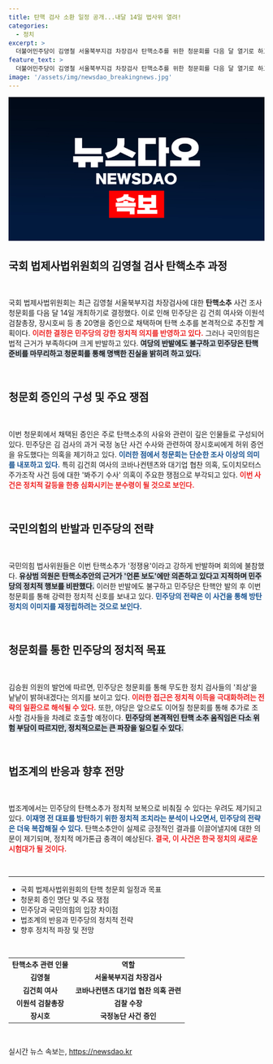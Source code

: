 ```yaml
---
title: 탄핵 검사 소환 일정 공개...내달 14일 법사위 열려!
categories:
  - 정치
excerpt: >
  더불어민주당이 김영철 서울북부지검 차장검사 탄핵소추를 위한 청문회를 다음 달 열기로 하고, 증인으로 김건희 여사와 검찰총장 등 20명을 채택했습니다. 야당은 정쟁용 탄핵이라며 반대 목소리를 높이고 있는데, 이 전 대표 방탄의 정치적 의도가 드러났다는 분석이 나옵니다. 클릭해서 사건의 진실을 확인하세요!
feature_text: >
  더불어민주당이 김영철 서울북부지검 차장검사 탄핵소추를 위한 청문회를 다음 달 열기로 하고, 증인으로 김건희 여사와 검찰총장 등 20명을 채택했습니다. 야당은 정쟁용 탄핵이라며 반대 목소리를 높이고 있는데, 이 전 대표 방탄의 정치적 의도가 드러났다는 분석이 나옵니다. 클릭해서 사건의 진실을 확인하세요!
image: '/assets/img/newsdao_breakingnews.jpg'
---
```


<p><img src="/assets/img/newsdao_breakingnews.jpg" alt="firstkoreanews 속보" /></p>

<h2 data-ke-size="size26">국회 법제사법위원회의 김영철 검사 탄핵소추 과정</h2>

<p data-ke-size="size16">&nbsp;</p>

<p>국회 법제사법위원회는 최근 김영철 서울북부지검 차장검사에 대한 <b>탄핵소추</b> 사건 조사 청문회를 다음 달 14일 개최하기로 결정했다. 이로 인해 민주당은 김 건희 여사와 이원석 검찰총장, 장시호씨 등 총 20명을 증인으로 채택하며 탄핵 소추를 본격적으로 추진할 계획이다. <b><span style="color: #ee2323;">이러한 결정은 민주당의 강한 정치적 의지를 반영하고 있다.</span></b> 그러나 국민의힘은 법적 근거가 부족하다며 크게 반발하고 있다. <b><span style="background-color: #21538527;">여당의 반발에도 불구하고 민주당은 탄핵 준비를 마무리하고 청문회를 통해 명백한 진실을 밝히려 하고 있다.</span></b> </p>

<p data-ke-size="size16">&nbsp;</p>

<h2 data-ke-size="size26">청문회 증인의 구성 및 주요 쟁점</h2>

<p data-ke-size="size16">&nbsp;</p>

<p>이번 청문회에서 채택된 증인은 주로 탄핵소추의 사유와 관련이 깊은 인물들로 구성되어 있다. 민주당은 김 검사의 과거 국정 농단 사건 수사와 관련하여 장시호씨에게 허위 증언을 유도했다는 의혹을 제기하고 있다. <b><span style="color: #1a5490;">이러한 점에서 청문회는 단순한 조사 이상의 의미를 내포하고 있다.</span></b> 특히 김건희 여사의 코바나컨텐츠와 대기업 협찬 의혹, 도이치모터스 주가조작 사건 등에 대한 '봐주기 수사' 의혹이 주요한 쟁점으로 부각되고 있다. <b><span style="color: #ee2323;">이번 사건은 정치적 갈등을 한층 심화시키는 분수령이 될 것으로 보인다.</span></b> </p>

<p data-ke-size="size16">&nbsp;</p>

<h2 data-ke-size="size26">국민의힘의 반발과 민주당의 전략</h2>

<p data-ke-size="size16">&nbsp;</p>

<p>국민의힘 법사위원들은 이번 탄핵소추가 '정쟁용'이라고 강하게 반발하며 회의에 불참했다. <b><span style="background-color: #21538527;">유상범 의원은 탄핵소추안의 근거가 '언론 보도'에만 의존하고 있다고 지적하며 민주당의 정치적 행보를 비판했다.</span></b> 이러한 반발에도 불구하고 민주당은 탄핵안 발의 후 이번 청문회를 통해 강력한 정치적 신호를 보내고 있다. <b><span style="color: #1a5490;">민주당의 전략은 이 사건을 통해 방탄정치의 이미지를 재정립하려는 것으로 보인다.</span></b></p>

<p data-ke-size="size16">&nbsp;</p>

<h2 data-ke-size="size26">청문회를 통한 민주당의 정치적 목표</h2>

<p data-ke-size="size16">&nbsp;</p>

<p>김승원 의원의 발언에 따르면, 민주당은 청문회를 통해 무도한 정치 검사들의 '죄상'을 낱낱이 밝혀내겠다는 의지를 보이고 있다. <b><span style="color: #ee2323;">이러한 접근은 정치적 이득을 극대화하려는 전략의 일환으로 해석될 수 있다.</span></b> 또한, 야당은 앞으로도 이어질 청문회를 통해 추가로 조사할 검사들을 차례로 호출할 예정이다. <b><span style="background-color: #21538527;">민주당의 본격적인 탄핵 소추 움직임은 다소 위험 부담이 따르지만, 정치적으로는 큰 파장을 일으킬 수 있다.</span></b></p>

<p data-ke-size="size16">&nbsp;</p>

<h2 data-ke-size="size26">법조계의 반응과 향후 전망</h2>

<p data-ke-size="size16">&nbsp;</p>

<p>법조계에서는 민주당의 탄핵소추가 정치적 보복으로 비춰질 수 있다는 우려도 제기되고 있다. <b><span style="color: #1a5490;">이재명 전 대표를 방탄하기 위한 정치적 조치라는 분석이 나오면서, 민주당의 전략은 더욱 복잡해질 수 있다.</span></b> 탄핵소추안이 실제로 긍정적인 결과를 이끌어낼지에 대한 의문이 제기되며, 정치적 메가톤급 충격이 예상된다. <b><span style="color: #ee2323;">결국, 이 사건은 한국 정치의 새로운 시험대가 될 것이다.</span></b></p>

<p data-ke-size="size16">&nbsp;</p>

<hr>

<ul>
    <li>국회 법제사법위원회의 탄핵 청문회 일정과 목표</li>
    <li>청문회 증인 명단 및 주요 쟁점</li>
    <li>민주당과 국민의힘의 입장 차이점</li>
    <li>법조계의 반응과 민주당의 정치적 전략</li>
    <li>향후 정치적 파장 및 전망</li>
</ul>

<p data-ke-size="size16">&nbsp;</p>

<table>
    <tr>
        <td style="text-align: center; height: 17px;"><b>탄핵소추 관련 인물</b></td>
        <td style="text-align: center; height: 17px;"><b>역할</b></td>
    </tr>
    <tr>
        <td style="text-align: center; height: 17px;"><b>김영철</b></td>
        <td style="text-align: center; height: 17px;"><b>서울북부지검 차장검사</b></td>
    </tr>
    <tr>
        <td style="text-align: center; height: 17px;"><b>김건희 여사</b></td>
        <td style="text-align: center; height: 17px;"><b>코바나컨텐츠 대기업 협찬 의혹 관련</b></td>
    </tr>
    <tr>
        <td style="text-align: center; height: 17px;"><b>이원석 검찰총장</b></td>
        <td style="text-align: center; height: 17px;"><b>검찰 수장</b></td>
    </tr>
    <tr>
        <td style="text-align: center; height: 17px;"><b>장시호</b></td>
        <td style="text-align: center; height: 17px;"><b>국정농단 사건 증인</b></td>
    </tr>
</table>

<p data-ke-size="size16">&nbsp;</p>
실시간 뉴스 속보는, <a href="https://newsdao.kr" rel="dofollow">https://newsdao.kr</a>


